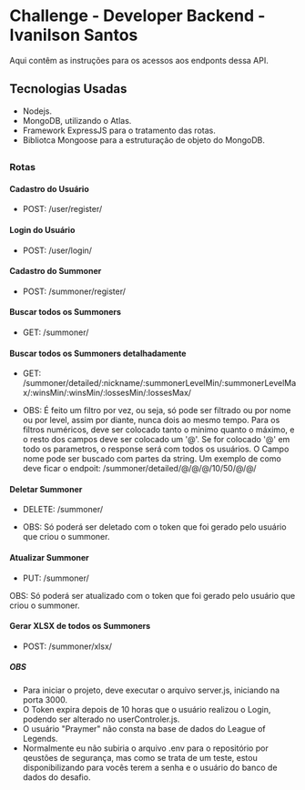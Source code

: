 # Challenge - Developer Backend - Ivanilson Santos

Aqui contêm as instruções para os acessos aos endponts dessa API.

## Tecnologias Usadas

- Nodejs.
- MongoDB, utilizando o Atlas.
- Framework ExpressJS para o tratamento das rotas.
- Bibliotca Mongoose para a estruturação de objeto do MongoDB.

##

### Rotas

#### Cadastro do Usuário

- POST: /user/register/

#### Login do Usuário

- POST: /user/login/

#### Cadastro do Summoner

- POST: /summoner/register/

#### Buscar todos os Summoners

- GET: /summoner/

#### Buscar todos os Summoners detalhadamente

- GET: /summoner/detailed/:nickname/:summonerLevelMin/:summonerLevelMax/:winsMin/:winsMin/:lossesMin/:lossesMax/

- OBS: É feito um filtro por vez, ou seja, só pode ser filtrado ou por nome ou por level, assim por diante, nunca dois ao mesmo tempo. Para os filtros numéricos, deve ser colocado tanto o minimo quanto o máximo, e o resto dos campos deve ser colocado um '@'. Se for colocado '@' em todo os parametros, o response será com todos os usuários. O Campo nome pode ser buscado com partes da string. Um exemplo de como deve ficar o endpoit: /summoner/detailed/@/@/@/10/50/@/@/

#### Deletar Summoner

- DELETE: /summoner/

- OBS: Só poderá ser deletado com o token que foi gerado pelo usuário que criou o summoner.

#### Atualizar Summoner

- PUT: /summoner/

OBS: Só poderá ser atualizado com o token que foi gerado pelo usuário que criou o summoner.

#### Gerar XLSX de todos os Summoners

- POST: /summoner/xlsx/


##### OBS

- Para iniciar o projeto, deve executar o arquivo server.js, iniciando na porta 3000.
- O Token expira depois de 10 horas que o usuário realizou o Login, podendo ser alterado no userControler.js.
- O usuário "Praymer" não consta na base de dados do League of Legends.
- Normalmente eu não subiria o arquivo .env para o repositório por qeustões de segurança, mas como se trata de um teste, estou disponibilizando para vocês terem a senha e o usuário do banco de dados do desafio.


